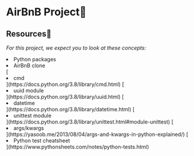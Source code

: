 # **AirBnB Project**:file_folder:
## Resources:open_book:
*For this project, we expect you to look at these concepts:*
<li>Python packages</li>
<li>AirBnB clone</li>
[<li>cmd</li>](https://docs.python.org/3.8/library/cmd.html)
[<li>uuid module</li>](https://docs.python.org/3.8/library/uuid.html)
[<li>datetime</li>](https://docs.python.org/3.8/library/datetime.html)
[<li>unittest module</li>](https://docs.python.org/3.8/library/unittest.html#module-unittest)
[<li>args/kwargs</li>](https://yasoob.me/2013/08/04/args-and-kwargs-in-python-explained/)
[<li>Python test cheatsheet</li>](https://www.pythonsheets.com/notes/python-tests.html)
